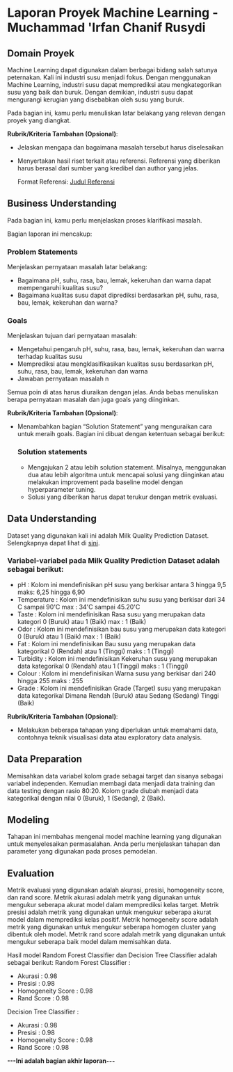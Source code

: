 
# Laporan Proyek Machine Learning - Muchammad 'Irfan Chanif Rusydi

## Domain Proyek
Machine Learning dapat digunakan dalam berbagai bidang salah satunya peternakan. Kali ini industri susu menjadi fokus. Dengan menggunakan Machine Learning, industri susu dapat memprediksi atau mengkategorikan susu yang baik dan buruk. Dengan demikian, industri susu dapat mengurangi kerugian yang disebabkan oleh susu yang buruk. 

Pada bagian ini, kamu perlu menuliskan latar belakang yang relevan dengan proyek yang diangkat.

**Rubrik/Kriteria Tambahan (Opsional)**:
- Jelaskan mengapa dan bagaimana masalah tersebut harus diselesaikan
- Menyertakan hasil riset terkait atau referensi. Referensi yang diberikan harus berasal dari sumber yang kredibel dan author yang jelas.
  
  Format Referensi: [Judul Referensi](https://scholar.google.com/) 

## Business Understanding

Pada bagian ini, kamu perlu menjelaskan proses klarifikasi masalah.

Bagian laporan ini mencakup:

### Problem Statements

Menjelaskan pernyataan masalah latar belakang:
- Bagaimana pH, suhu, rasa, bau, lemak, kekeruhan dan warna dapat mempengaruhi kualitas susu?
- Bagaimana kualitas susu dapat diprediksi berdasarkan pH, suhu, rasa, bau, lemak, kekeruhan dan warna?
### Goals

Menjelaskan tujuan dari pernyataan masalah:
- Mengetahui pengaruh pH, suhu, rasa, bau, lemak, kekeruhan dan warna terhadap kualitas susu
- Memprediksi atau mengklasifikasikan kualitas susu berdasarkan pH, suhu, rasa, bau, lemak, kekeruhan dan warna
- Jawaban pernyataan masalah n

Semua poin di atas harus diuraikan dengan jelas. Anda bebas menuliskan berapa pernyataan masalah dan juga goals yang diinginkan.

**Rubrik/Kriteria Tambahan (Opsional)**:
- Menambahkan bagian “Solution Statement” yang menguraikan cara untuk meraih goals. Bagian ini dibuat dengan ketentuan sebagai berikut: 

    ### Solution statements
    - Mengajukan 2 atau lebih solution statement. Misalnya, menggunakan dua atau lebih algoritma untuk mencapai solusi yang diinginkan atau melakukan improvement pada baseline model dengan hyperparameter tuning.
    - Solusi yang diberikan harus dapat terukur dengan metrik evaluasi.

## Data Understanding
Dataset yang digunakan kali ini adalah Milk Quality Prediction Dataset. Selengkapnya dapat lihat di [sini](https://www.kaggle.com/datasets/cpluzshrijayan/milkquality).
 

### Variabel-variabel pada Milk Quality Prediction Dataset adalah sebagai berikut:
- pH : Kolom ini mendefinisikan pH susu yang berkisar antara 3 hingga 9,5 maks: 6,25 hingga 6,90
- Temperature : Kolom ini mendefinisikan suhu susu yang berkisar dari 34 C sampai 90'C max : 34'C sampai 45.20'C
- Taste : Kolom ini mendefinisikan Rasa susu yang merupakan data kategori 0 (Buruk) atau 1 (Baik) max : 1 (Baik)
- Odor : Kolom ini mendefinisikan bau susu yang merupakan data kategori 0 (Buruk) atau 1 (Baik) max : 1 (Baik)
- Fat : Kolom ini mendefinisikan Bau susu yang merupakan data kategorikal 0 (Rendah) atau 1 (Tinggi) maks : 1 (Tinggi)
- Turbidity : Kolom ini mendefinisikan Kekeruhan susu yang merupakan data kategorikal 0 (Rendah) atau 1 (Tinggi) maks : 1 (Tinggi)
- Colour : Kolom ini mendefinisikan Warna susu yang berkisar dari 240 hingga 255 maks : 255
- Grade : Kolom ini mendefinisikan Grade (Target) susu yang merupakan data kategorikal Dimana Rendah (Buruk) atau Sedang (Sedang) Tinggi (Baik)

**Rubrik/Kriteria Tambahan (Opsional)**:
- Melakukan beberapa tahapan yang diperlukan untuk memahami data, contohnya teknik visualisasi data atau exploratory data analysis.

## Data Preparation
Memisahkan data variabel kolom grade sebagai target dan sisanya sebagai variabel independen. Kemudian membagi data menjadi data training dan data testing dengan rasio 80:20.
Kolom grade diubah menjadi data kategorikal dengan nilai 0 (Buruk), 1 (Sedang), 2 (Baik).

## Modeling


Tahapan ini membahas mengenai model machine learning yang digunakan untuk menyelesaikan permasalahan. Anda perlu menjelaskan tahapan dan parameter yang digunakan pada proses pemodelan.



## Evaluation
Metrik evaluasi yang digunakan adalah akurasi, presisi, homogeneity score, dan rand score. Metrik akurasi adalah metrik yang digunakan untuk mengukur seberapa akurat model dalam memprediksi kelas target. Metrik presisi adalah metrik yang digunakan untuk mengukur seberapa akurat model dalam memprediksi kelas positif. Metrik homogeneity score adalah metrik yang digunakan untuk mengukur seberapa homogen cluster yang dibentuk oleh model. Metrik rand score adalah metrik yang digunakan untuk mengukur seberapa baik model dalam memisahkan data.


Hasil model Random Forest Classifier dan Decision Tree Classifier adalah sebagai berikut:
Random Forest Classifier :
- Akurasi : 0.98
- Presisi : 0.98
- Homogeneity Score : 0.98
- Rand Score : 0.98

Decision Tree Classifier :
- Akurasi : 0.98
- Presisi : 0.98
- Homogeneity Score : 0.98
- Rand Score : 0.98

**---Ini adalah bagian akhir laporan---**
